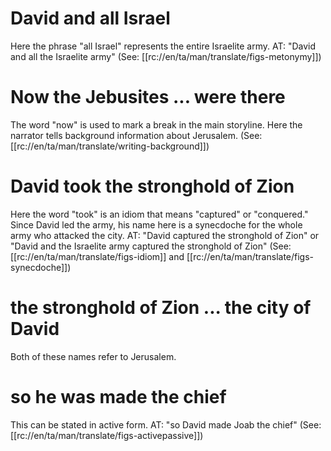 # David and all Israel

Here the phrase "all Israel" represents the entire Israelite army. AT: "David and all the Israelite army" (See: [[rc://en/ta/man/translate/figs-metonymy]])

# Now the Jebusites ... were there

The word "now" is used to mark a break in the main storyline. Here the narrator tells background information about Jerusalem. (See: [[rc://en/ta/man/translate/writing-background]])

# David took the stronghold of Zion

Here the word "took" is an idiom that means "captured" or "conquered." Since David led the army, his name here is a synecdoche for the whole army who attacked the city. AT: "David captured the stronghold of Zion" or "David and the Israelite army captured the stronghold of Zion" (See: [[rc://en/ta/man/translate/figs-idiom]] and [[rc://en/ta/man/translate/figs-synecdoche]])

# the stronghold of Zion ... the city of David

Both of these names refer to Jerusalem.

# so he was made the chief

This can be stated in active form. AT: "so David made Joab the chief" (See: [[rc://en/ta/man/translate/figs-activepassive]])